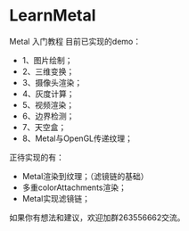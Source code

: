 # LearnMetal
Metal 入门教程
目前已实现的demo： 
 * 1、图片绘制； 
* 2、三维变换； 
* 3、摄像头渲染； 
* 4、灰度计算； 
* 5、视频渲染； 
* 6、边界检测； 
* 7、天空盒； 
* 8、Metal与OpenGL传递纹理； 

正待实现的有：
 * Metal渲染到纹理；（滤镜链的基础）
 * 多重colorAttachments渲染；
 * Metal实现滤镜链；

如果你有想法和建议，欢迎加群263556662交流。
